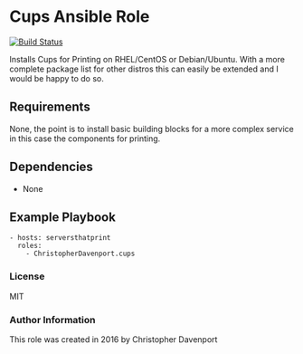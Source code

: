 # Cups Ansible Role

[![Build Status](https://travis-ci.org/ChristopherDavenport/ansible-role-cups.svg?branch=master)](https://travis-ci.org/ChristopherDavenport/ansible-role-cups)

Installs Cups for Printing on RHEL/CentOS or Debian/Ubuntu. With a more complete package list for other distros this can easily be extended and I would be happy to do so.

## Requirements

None, the point is to install basic building blocks for a more complex service in this case the components for printing.

## Dependencies

-   None

## Example Playbook

```
- hosts: serversthatprint
  roles:
    - ChristopherDavenport.cups
```

### License

MIT

### Author Information

This role was created in 2016 by Christopher Davenport

